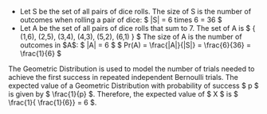 <ul>
<li> Let S be the set of all pairs of dice rolls. 
The size of S is the number of outcomes when rolling a pair of dice: $ |S| = 6 times 6 = 36 $
	<li> Let A be the set of all pairs of dice rolls that sum to 7. 
	      The set of A is $ { (1,6), (2,5), (3,4), (4,3), (5,2), (6,1) } $ 
	      The size of A is the number of outcomes in $A$: $ |A| = 6 $
$ Pr(A) = \frac{|A|}{|S|} = \frac{6}{36} = \frac{1}{6} $
</ul>
The Geometric Distribution is used to model the number of trials needed to achieve the first success in repeated independent Bernoulli trials. 
The expected value of a Geometric Distribution with probability of success $ p $ is given by $ \frac{1}{p} $. 
Therefore, the expected value of $ X $ is $ \frac{1}{ \frac{1}{6}} = 6 $.
